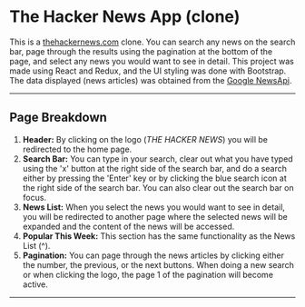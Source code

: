 # The Hacker News App (clone)

This is a [thehackernews.com](https://thehackernews.com/) clone. You can search any news on the search bar, page through the results using the pagination at the bottom of the page, and select any news you would want to see in detail. This project was made using React and Redux, and the UI styling was done with Bootstrap. The data displayed (news articles) was obtained from the [Google NewsApi](https://newsapi.org/).

---

## Page Breakdown

1. **Header:** By clicking on the logo (_THE HACKER NEWS_) you will be redirected to the home page.
2. **Search Bar:** You can type in your search, clear out what you have typed using the 'x' button at the right side of the search bar, and do a search either by pressing the 'Enter' key or by clicking the blue search icon at the right side of the search bar. You can also clear out the search bar on focus.
3. **News List:** When you select the news you would want to see in detail, you will be redirected to another page where the selected news will be expanded and the content of the news will be accessed.
4. **Popular This Week:** This section has the same functionality as the News List (^).
5. **Pagination:** You can page through the news articles by clicking either the number, the previous, or the next buttons. When doing a new search or when clicking the logo, the page 1 of the pagination will become active.

---
